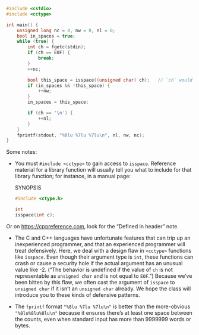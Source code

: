 ```c
#include <cstdio>
#include <cctype>

int main() {
    unsigned long nc = 0, nw = 0, nl = 0;
    bool in_spaces = true;
    while (true) {
        int ch = fgetc(stdin);
        if (ch == EOF) {
            break;
        }
        ++nc;

        bool this_space = isspace((unsigned char) ch);   // `ch` would be OK too
        if (in_spaces && !this_space) {
            ++nw;
        }
        in_spaces = this_space;

        if (ch == '\n') {
            ++nl;
        }
    }
    fprintf(stdout, "%8lu %7lu %7lu\n", nl, nw, nc);
}
```

Some notes:

- You must `#include <cctype>` to gain access to `isspace`. Reference material for a library function will usually tell you what to include for that library function; for instance, in a manual page:
 
    SYNOPSIS

    ```c
    #include <ctype.h>

    int
    isspace(int c);
    ```

Or on https://cppreference.com, look for the “Defined in header” note.
 
- The C and C++ languages have unfortunate features that can trip up an inexperienced programmer, and that an experienced programmer will treat defensively. Here, we deal with a design flaw in `<cctype>` functions like `isspace`. Even though their argument type is `int`, these functions can crash or cause a security hole if the actual argument has an unusual value like -2. (“The behavior is undefined if the value of `ch` is not representable as `unsigned char` and is not equal to `EOF`.”) Because we’ve been bitten by this flaw, we often cast the argument of `isspace` to `unsigned char` if it isn’t an `unsigned char` already. We hope the class will introduce you to these kinds of defensive patterns.
 
- The `fprintf` format `"%8lu %7lu %7lu\n"` is better than the more-obvious `"%8lu%8lu%8lu\n"` because it ensures there’s at least one space between the counts, even when standard input has more than 9999999 words or bytes.
 